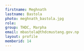 ```yaml
---
firstname: Meghnath 
lastname: Bastola
photo: meghnath_bastola.jpg
role: 
group: THDC, Marpha
email: mbastola@thdcmustang.gov.np
layout: profile
memberid: 14
---
```

